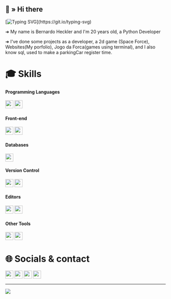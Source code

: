 ## 👋 » Hi there

[![Typing SVG](https://readme-typing-svg.demolab.com?font=Fira+Code&pause=1000&center=true&vCenter=true&width=435&lines=Hello%2C+I'm+Bernardo+Heckler+%F0%9F%91%8B;A+Python+Developer.)](https://git.io/typing-svg)

➜ My name is Bernardo Heckler and I'm 20 years old, a Python Developer

➜ I've done some projects as a developer, a 2d game (Space Force), Websites(My porfolio), Jogo da Forca(games using terminal), and I also know sql, used to make a parkingCar register time.


# 🎓 Skills

#### Programming Languages

<p>
  <img src="https://img.shields.io/badge/JavaScript-282c34?logo=javascript" height="25">
  <img src="https://img.shields.io/badge/Python-282c34?logo=python" height="25">
</p>

<!-- <img src="https://skillicons.dev/icons?i=js,ts,py,php,c,go&perline=14" width="212"> -->

#### Front-end

<p>
  <img src="https://img.shields.io/badge/HTML-282c34?logo=html5" height="25">
  <img src="https://img.shields.io/badge/CSS-282c34?logo=css3&logoColor=0396de" height="25">
  <br>
</p>

<!-- <img src="https://skillicons.dev/icons?i=html,css,react,redux,vue,tailwind,bootstrap,jquery,threejs,svg,sass,pug&perline=14" width="428"> -->

#### Databases

<p>
  <img src="https://img.shields.io/badge/MySQL-282c34?logo=mysql" height="25">
</p>

<!-- <img src="https://skillicons.dev/icons?i=mysql,gql,gcp&perline=14" width="104"> -->

#### Version Control

<p>
  <img src="https://img.shields.io/badge/Git-282c34?logo=git" height="25">
  <img src="https://img.shields.io/badge/GitHub-282c34?logo=github" height="25">
</p>

#### Editors

<p>
  <img src="https://img.shields.io/badge/VS Code-282c34?logo=visual-studio-code&logoColor=0078d7" height="25">
  <img src="https://img.shields.io/badge/Sublime Text-282c34?logo=sublime-text" height="25">
</p>

#### Other Tools

<p>
  <img src="https://img.shields.io/badge/Photoshop-282c34?logo=adobe-photoshop" height="25">
  <img src="https://img.shields.io/badge/Microsoft Edge-282c34?logo=microsoft-edge&logoColor=0078d7" height="25">
</p>

<!-- <img src="https://skillicons.dev/icons?i=git,github,npm,pnpm,vitest,vscode,sublime,powershell,md,regex,vercel,codepen,ps,figma,stackoverflow,windows&perline=14" width="500"> -->

# 🌐 Socials & contact


[<img src="https://img.shields.io/badge/YouTube-c4302b.svg?logo=youtube" height="25">](https://youtube.com/@heckler201?si=3rMqkEKlE5ddQy2s)
[<img src="https://img.shields.io/badge/Gmail-ece9e9.svg?logo=gmail" height="25">](mailto:bernaheckler1@gmail.com)
[<img src="https://img.shields.io/badge/Instagram-ff0685.svg?logo=instagram" height="25">](https://www.instagram.com/berna.hcklr/)
[<img src="https://img.shields.io/badge/Linkedin-0047f9.svg?logo=linkedin" height="25">](https://www.linkedin.com/in/bernardo-heckler-645153305/)

---

[<img src="https://visitcount.itsvg.in/api?id=tientq64&icon=5&color=6">](https://visitcount.itsvg.in)
